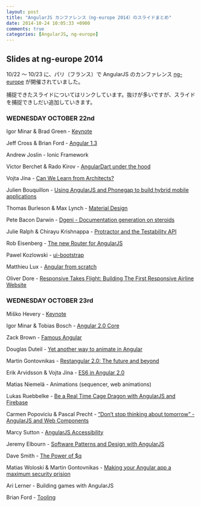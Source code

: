 ```yaml
---
layout: post
title: "AngularJS カンファレンス（ng-europe 2014）のスライドまとめ"
date: 2014-10-24 10:05:33 +0900
comments: true
categories: [AngularJS, ng-europe]
---
```


## Slides at ng-europe 2014

10/22 〜 10/23 に、パリ（フランス）で AngularJS のカンファレンス [ng-europe](http://ngeurope.org) が開催されていました。

捕捉できたスライドについてはリンクしています。抜けが多いですが、スライドを捕捉できしだい追加していきます。

### WEDNESDAY OCTOBER 22nd

Igor Minar & Brad Green - [Keynote](https://docs.google.com/presentation/d/1-M5U0B6JI2JKU2ibVmU-xKkR7a88Uz1ZN0pc2lEuGzE/edit#slide=id.p)

Jeff Cross & Brian Ford - [Angular 1.3](https://drive.google.com/file/d/0Bw6GBXhPGkUGcEVuQlFMQklnUTA/view)

Andrew Joslin - Ionic Framework

Victor Berchet & Rado Kirov - [AngularDart under the hood](https://docs.google.com/presentation/d/1qKoCrd7YgwsRPT8z2e8ahsY-JZkP6-cXPfbDSLz_HgQ/pub?start=false&loop=false&delayms=3000&slide=id.p)

Vojta Jína - [Can We Learn from Architects?](https://dl.dropboxusercontent.com/u/36607830/talks/2014-can-we-learn-from%20architects.pdf)

Julien Bouquillon - [Using AngularJS and Phonegap to build hybrid mobile applications](http://blog.revolunet.com/ngeurope-angular-cordova/#1)

Thomas Burleson & Max Lynch - [Material Design](http://angular-material.slides.com/tburleson/introducing-angular-material-design)

Pete Bacon Darwin - [Dgeni - Documentation generation on steroids](https://docs.google.com/presentation/d/10ROq66kEpcB8eEgSYxmzUB82Ydt2oS2kaO-sNodEMoY/pub?start=false&loop=false&delayms=3000&slide=id.p)

Julie Ralph & Chirayu Krishnappa - [Protractor and the Testability API](https://docs.google.com/presentation/d/1ITWsMDGd6ArrP6KbGRLLzS9f9NMnyqozIdjtaj0Ek2c/edit#slide=id.p)

Rob Eisenberg - [The new Router for AngularJS](http://www.slideshare.net/RobEisenberg/ngeurope-the-new-router)

Pawel Kozlowski - [ui-bootstrap](http://pkozlowski-opensource.github.io/ng-europe-2014/presentation/)

Matthieu Lux - [Angular from scratch](https://github.com/Swiip/angular-from-scratch)

Oliver Dore - [Responsive Takes Flight: Building The First Responsive Airline Website](http://www.slideshare.net/workandco/vx-ng-europe)

### WEDNESDAY OCTOBER 23rd

Miško Hevery - [Keynote](https://docs.google.com/presentation/d/1hr2IM-8G-0RzpB-WY8pLHvxqNggKPzUO0KvEv1IKPws/mobilepresent?slide=id.g3e58cc2be_3300)

Igor Minar & Tobias Bosch - [Angular 2.0 Core](https://docs.google.com/presentation/d/1XQP0_NTzCUcFweauLlkZpbbhNVYbYy156oD--KLmXsk/edit#slide=id.p)

Zack Brown - [Famous Angular](http://thomasstreet.com/ngeurope/)

Douglas Duteil - [Yet another way to animate in Angular](https://docs.google.com/presentation/d/1W-0qR2LDmdeAv_3uGC1w6HyB-8Zc6ANwx1WM5wJrsx0/edit#slide=id.g4e26e863f_179)

Martin Gontovnikas - [Restangular 2.0: The future and beyond](http://mgonto.github.io/restangular20-ngeurope-talk/)

Erik Arvidsson & Vojta Jína - [ES6 in Angular 2.0](http://arv.github.io/ngeurope/#/)

Matias Niemelä - Animations (sequencer, web animations)

Lukas Ruebbelke - [Be a Real Time Cage Dragon with AngularJS and Firebase](http://onehungrymind.com/slides/realtime-cage-dragon-with-firebase-angularjs-google.pdf)

Carmen Popoviciu & Pascal Precht - [“Don’t stop thinking about tomorrow” - AngularJS and Web Components](http://slidedeck.io/PascalPrecht/dont-stop-thinking-about-tomorrow)

Marcy Sutton - [AngularJS Accessibility](http://marcysutton.github.io/angular-a11y/#/)

Jeremy Elbourn - [Software Patterns and Design with AngularJS](https://docs.google.com/presentation/d/1eOL6ZaT-WqqC5q5D_uwE2EJxKmdWmfmXkkD4T47iYHk/edit#slide=id.g4e203762d_065)

Dave Smith - [The Power of $q](http://slides.com/djsmith/the-power-of-angular-q/#/)

Matias Woloski & Martin Gontovnikas - [Making your Angular app a maximum security prision](https://speakerdeck.com/mgonto/make-your-spa-a-maximum-security-prison)

Ari Lerner - Building games with AngularJS

Brian Ford - [Tooling](https://docs.google.com/presentation/d/16RJPOvWMePMTkvDrugOakV9uyGFRMd3PZ3g5UofhfIY/edit#slide=id.p)
